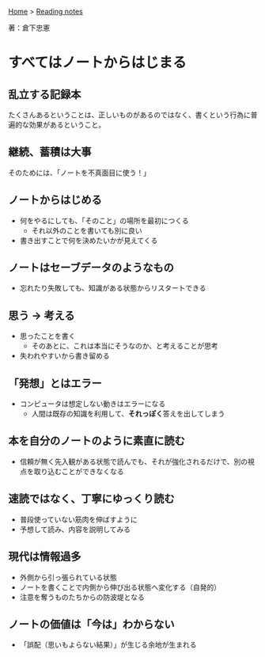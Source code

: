 <style>section h1 { color: #069; }</style>

[Home](/) > [Reading notes](/reading_notes/)

著：倉下忠憲

すべてはノートからはじまる
===

## 乱立する記録本

たくさんあるということは、正しいものがあるのではなく、書くという行為に普遍的な効果があるということ。

## 継続、蓄積は大事

そのためには、「ノートを不真面目に使う！」

## ノートからはじめる

* 何をやるにしても、「そのこと」の場所を最初につくる
	* それ以外のことを書いても別に良い
* 書き出すことで何を決めたいかが見えてくる

## ノートはセーブデータのようなもの

* 忘れたり失敗しても、知識がある状態からリスタートできる

## 思う → 考える

* 思ったことを書く
	* そのあとに、これは本当にそうなのか、と考えることが思考
* 失われやすいから書き留める

## 「発想」とはエラー

* コンピュータは想定しない動きはエラーになる
	* 人間は既存の知識を利用して、**それっぽく**答えを出してしまう

## 本を自分のノートのように素直に読む

* 信頼が無く先入観がある状態で読んでも、それが強化されるだけで、別の視点を取り込むことができなくなる

## 速読ではなく、丁寧にゆっくり読む

* 普段使っていない筋肉を伸ばすように
* 予想して読み、内容を説明してみる

## 現代は情報過多

* 外側から引っ張られている状態
* ノートを書くことで内側から伸び出る状態へ変化する（自発的）
* 注意を奪うものたちからの防波堤となる

## ノートの価値は「今は」わからない

* 「誤配（思いもよらない結果）」が生じる余地が生まれる
